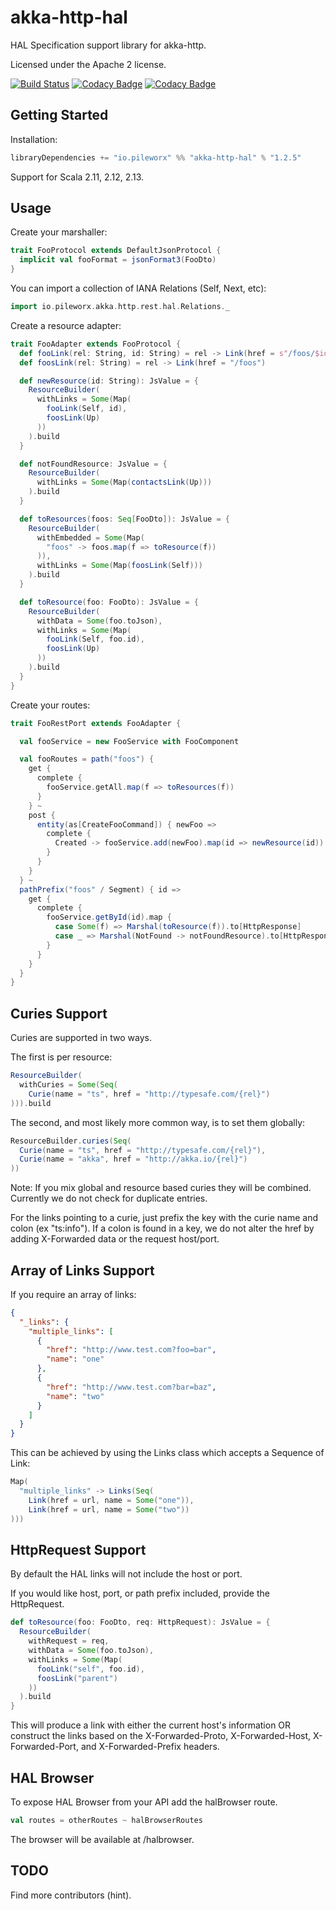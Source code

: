 akka-http-hal
=============

HAL Specification support library for akka-http.

Licensed under the Apache 2 license.

[![Build Status](https://travis-ci.org/pileworx/akka-http-hal.svg?branch=develop)](https://travis-ci.org/pileworx/akka-http-hal)
[![Codacy Badge](https://api.codacy.com/project/badge/Grade/2b351c4ec64e441f8b1bbf6ea4db3492)](https://www.codacy.com/app/Pileworx/akka-http-hal?utm_source=github.com&amp;utm_medium=referral&amp;utm_content=pileworx/akka-http-hal&amp;utm_campaign=Badge_Grade)
[![Codacy Badge](https://api.codacy.com/project/badge/Coverage/2b351c4ec64e441f8b1bbf6ea4db3492)](https://www.codacy.com/app/Pileworx/akka-http-hal?utm_source=github.com&utm_medium=referral&utm_content=pileworx/akka-http-hal&utm_campaign=Badge_Coverage)

Getting Started
---------------

Installation:
```scala
libraryDependencies += "io.pileworx" %% "akka-http-hal" % "1.2.5"
```
Support for Scala 2.11, 2.12, 2.13.

Usage
-----
Create your marshaller:
```scala
trait FooProtocol extends DefaultJsonProtocol {
  implicit val fooFormat = jsonFormat3(FooDto)
}
```

You can import a collection of IANA Relations (Self, Next, etc):
```scala
import io.pileworx.akka.http.rest.hal.Relations._
```

Create a resource adapter:
```scala
trait FooAdapter extends FooProtocol {
  def fooLink(rel: String, id: String) = rel -> Link(href = s"/foos/$id")
  def foosLink(rel: String) = rel -> Link(href = "/foos")

  def newResource(id: String): JsValue = {
    ResourceBuilder(
      withLinks = Some(Map(
        fooLink(Self, id),
        foosLink(Up)
      ))
    ).build
  }

  def notFoundResource: JsValue = {
    ResourceBuilder(
      withLinks = Some(Map(contactsLink(Up)))
    ).build
  }

  def toResources(foos: Seq[FooDto]): JsValue = {
    ResourceBuilder(
      withEmbedded = Some(Map(
        "foos" -> foos.map(f => toResource(f))
      )),
      withLinks = Some(Map(foosLink(Self)))
    ).build
  }

  def toResource(foo: FooDto): JsValue = {
    ResourceBuilder(
      withData = Some(foo.toJson),
      withLinks = Some(Map(
        fooLink(Self, foo.id),
        foosLink(Up)
      ))
    ).build
  }
}
```
Create your routes:
```scala
trait FooRestPort extends FooAdapter {

  val fooService = new FooService with FooComponent

  val fooRoutes = path("foos") {
    get {
      complete {
        fooService.getAll.map(f => toResources(f))
      }
    } ~
    post {
      entity(as[CreateFooCommand]) { newFoo =>
        complete {
          Created -> fooService.add(newFoo).map(id => newResource(id))
        }
      }
    }
  } ~
  pathPrefix("foos" / Segment) { id =>
    get {
      complete {
        fooService.getById(id).map {
          case Some(f) => Marshal(toResource(f)).to[HttpResponse]
          case _ => Marshal(NotFound -> notFoundResource).to[HttpResponse]
        }
      }
    }
  }
}
```

Curies Support
--------------

Curies are supported in two ways.

The first is per resource:
```scala
ResourceBuilder(
  withCuries = Some(Seq(
    Curie(name = "ts", href = "http://typesafe.com/{rel}")
))).build
```
The second, and most likely more common way, is to set them globally:
```scala
ResourceBuilder.curies(Seq(
  Curie(name = "ts", href = "http://typesafe.com/{rel}"),
  Curie(name = "akka", href = "http://akka.io/{rel}")
))
```
Note: If you mix global and resource based curies they will be combined. Currently we do not check for duplicate entries.

For the links pointing to a curie, just prefix the key with the curie name and colon (ex "ts:info"). If a colon is found in a key, we do not alter the href by adding X-Forwarded data or the request host/port.

Array of Links Support
----------------------
If you require an array of links:
```json
{
  "_links": {
    "multiple_links": [
      {
        "href": "http://www.test.com?foo=bar",
        "name": "one"
      },
      {
        "href": "http://www.test.com?bar=baz",
        "name": "two"
      }
    ]
  }
}
```
This can be achieved by using the Links class which accepts a Sequence of Link:

```scala
Map(
  "multiple_links" -> Links(Seq(
    Link(href = url, name = Some("one")),
    Link(href = url, name = Some("two"))
)))
```

HttpRequest Support
-------------------

By default the HAL links will not include the host or port.

If you would like host, port, or path prefix included, provide the HttpRequest.

```scala
def toResource(foo: FooDto, req: HttpRequest): JsValue = {
  ResourceBuilder(
    withRequest = req,
    withData = Some(foo.toJson),
    withLinks = Some(Map(
      fooLink("self", foo.id),
      foosLink("parent")
    ))
  ).build
}
```

This will produce a link with either the current host's information OR construct the links based on
the X-Forwarded-Proto, X-Forwarded-Host, X-Forwarded-Port, and X-Forwarded-Prefix headers.

HAL Browser
-----------
To expose HAL Browser from your API add the halBrowser route.

```scala
val routes = otherRoutes ~ halBrowserRoutes
```

The browser will be available at /halbrowser.

TODO
-----------
Find more contributors (hint).
